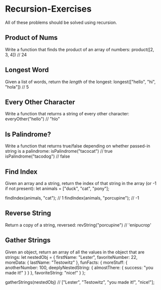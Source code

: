 # Recursion-Exercises

All of these problems should be solved using recursion.

## **Product of Nums**

Write a function that finds the product of an array of numbers:
product([2, 3, 4])   // 24

## **Longest Word**

Given a list of words, return the *length* of the longest:
longest(["hello", "hi", "hola"])  // 5

## **Every Other Character**

Write a function that returns a string of every other character:
everyOther("hello")  // "hlo"

## **Is Palindrome?**

Write a function that returns true/false depending on whether passed-in string is a palindrome:
isPalindrome("tacocat")  // true
isPalindrome("tacodog")  // false

## **Find Index**

Given an array and a string, return the index of that string in the array (or -1 if not present):
let animals = ["duck", "cat", "pony"];

findIndex(animals, "cat");  // 1
findIndex(animals, "porcupine");   // -1

## **Reverse String**

Return a copy of a string, reversed:
revString("porcupine") // 'enipucrop'

## **Gather Strings**

Given an object, return an array of all the values in the object that are strings:
let nestedObj = {
  firstName: "Lester",
  favoriteNumber: 22,
  moreData: {
    lastName: "Testowitz"
  },
  funFacts: {
    moreStuff: {
      anotherNumber: 100,
      deeplyNestedString: {
        almostThere: {
          success: "you made it!"
        }
      }
    },
    favoriteString: "nice!"
  }
};

gatherStrings(nestedObj) // ["Lester", "Testowitz", "you made it!", "nice!"];
